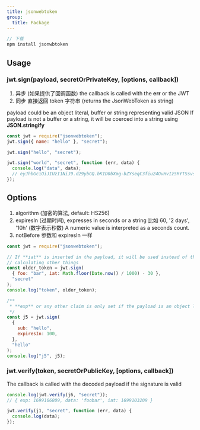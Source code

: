 ```yaml
---
title: jsonwebtoken
group:
  title: Package
---
```


```js
// 下载
npm install jsonwbtoken
```

## Usage

### jwt.sign(payload, secretOrPrivateKey, [options, callback])

1. 异步 (如果提供了回调函数) the callback is called with the **err** or the JWT
2. 同步 直接返回 token 字符串 (returns the JsonWebToken as string)

payload could be an object literal, buffer or string representing valid JSON
If payload is not a buffer or a string, it will be coerced into a string using **JSON.stringify**

```js
const jwt = require("jsonwebtoken");
jwt.sign({ name: "hello" }, "secret");

jwt.sign("hello", "secret");

jwt.sign("world", "secret", function (err, data) {
  console.log("data", data);
  // eyJhbGciOiJIUzI1NiJ9.d29ybGQ.bKID0bXmg-bZYseqC3fiu24OvHvIz5RYTSsvsVN-9YI
});
```

## Options

1. algorithm (加密的算法, default: HS256)
2. expiresIn (过期时间), expresses in seconds or a string
   比如 60, '2 days', '10h' (数字表示秒数) A numeric value is interpreted as a seconds count.
3. notBefore 参数和 expiresIn 一样

```js
const jwt = require("jsonwebtoken");

// If **iat** is inserted in the payload, it will be used instead of the real timestamp form
// calculating other things
const older_token = jwt.sign(
  { foo: "bar", iat: Math.floor(Date.now() / 1000) - 30 },
  "secret"
);
console.log("token", older_token);

/**
 * **exp** or any other claim is only set if the payload is an object literal.
 */
const j5 = jwt.sign(
  {
    sub: "hello",
    expiresIn: 100,
  },
  "hello"
);
console.log("j5", j5);
```

### jwt.verify(token, secretOrPublicKey, [options, callback])

The callback is called with the decoded payload if the signature is valid

```js
console.log(jwt.verify(j6, "secret"));
// { exp: 1699106809, data: 'foobar', iat: 1699103209 }

jwt.verify(j1, "secret", function (err, data) {
  console.log(data);
});
```
